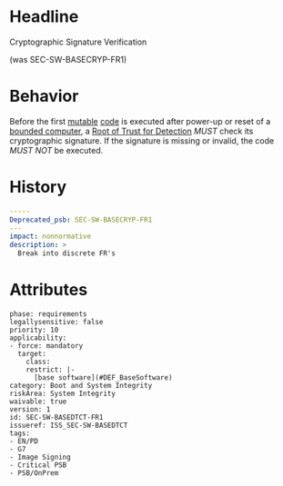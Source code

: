 # Headline 
Cryptographic Signature Verification 

(was SEC-SW-BASECRYP-FR1)

# Behavior

Before the first [mutable](#DEF_Mutable) [code](#DEF_Code) is
executed after power-up or reset of a
[bounded computer](#DEF_BoundedComputer), a
[Root of Trust for Detection](#DEF_RootOfTrustForDetection) _MUST_ check its
cryptographic signature. If the signature is missing or invalid,
the code _MUST NOT_ be executed.


# History

```yaml
-----
Deprecated_psb: SEC-SW-BASECRYP-FR1
---
impact: nonnormative
description: >
  Break into discrete FR's


```

# Attributes

    phase: requirements
    legallysensitive: false
    priority: 10
    applicability:
    - force: mandatory
      target:
        class: 
        restrict: |-
          [base software](#DEF_BaseSoftware)
    category: Boot and System Integrity
    riskArea: System Integrity
    waivable: true
    version: 1
    id: SEC-SW-BASEDTCT-FR1
    issueref: ISS_SEC-SW-BASEDTCT
    tags:
    - EN/PD
    - G7
    - Image Signing
    - Critical PSB
    - PSB/OnPrem
